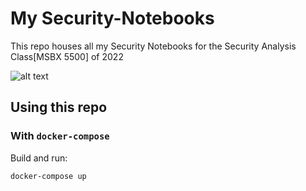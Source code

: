# My Security-Notebooks

This repo houses all my Security Notebooks for the Security Analysis Class[MSBX 5500] of 2022

![alt text](https://images.booksense.com/images/445/901/9781695901445.jpg)

## Using this repo

### With `docker-compose`
Build and run:

```bash
docker-compose up
```

